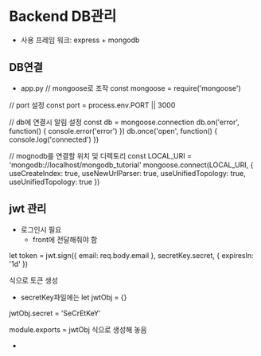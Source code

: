 # Backend DB관리
- 사용 프레임 워크: express + mongodb

## DB연결
- app.py
// mongoose로 조작
const mongoose = require('mongoose')

// port 설정
const port = process.env.PORT || 3000

// db에 연결시 알림 설정
const db = mongoose.connection
db.on('error', function() {
  console.error('error')
})
db.once('open', function() {
  console.log('connected')
})

// mognodb를 연결할 위치 및 디렉토리
const LOCAL_URI = 'mongodb://localhost/mongodb_tutorial'
mongoose.connect(LOCAL_URI, {
  useCreateIndex: true,
  useNewUrlParser: true,
  useUnifiedTopology: true,
  useUnifiedTopology: true
})



## jwt 관리
- 로그인시 필요
    - front에 전달해줘야 함

let token = jwt.sign({
        email: req.body.email
      },
      secretKey.secret, { expiresIn: '1d' })

식으로 토큰 생성

- secretKey파일에는
let jwtObj = {}

jwtObj.secret = 'SeCrEtKeY'

module.exports = jwtObj
식으로 생성해 놓음

- 